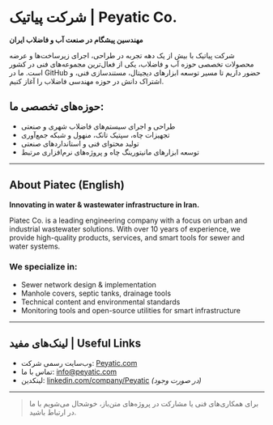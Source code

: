 # شرکت پیاتیک | Peyatic Co.

**مهندسین پیشگام در صنعت آب و فاضلاب ایران**

شرکت پیاتیک با بیش از یک دهه تجربه در طراحی، اجرای زیرساخت‌ها و عرضه محصولات تخصصی حوزه آب و فاضلاب، یکی از فعال‌ترین مجموعه‌های فنی در کشور است. ما در GitHub حضور داریم تا مسیر توسعه ابزارهای دیجیتال، مستندسازی فنی، و اشتراک دانش در حوزه مهندسی فاضلاب را آغاز کنیم.

## حوزه‌های تخصصی ما:
- طراحی و اجرای سیستم‌های فاضلاب شهری و صنعتی  
- تجهیزات چاه، سپتیک تانک، منهول و شبکه جمع‌آوری  
- تولید محتوای فنی و استانداردهای صنعتی  
- توسعه ابزارهای مانیتورینگ چاه و پروژه‌های نرم‌افزاری مرتبط

---

## About Piatec (English)

**Innovating in water & wastewater infrastructure in Iran.**

Piatec Co. is a leading engineering company with a focus on urban and industrial wastewater solutions. With over 10 years of experience, we provide high-quality products, services, and smart tools for sewer and water systems.

### We specialize in:
- Sewer network design & implementation  
- Manhole covers, septic tanks, drainage tools  
- Technical content and environmental standards  
- Monitoring tools and open-source utilities for smart infrastructure

---

## لینک‌های مفید | Useful Links

- وب‌سایت رسمی شرکت: [Peyatic.com](https://Peyatic.com)  
- تماس با ما: info@peyatic.com  
- لینکدین: [linkedin.com/company/Peyatic](https://linkedin.com/company/Peyatic) *(در صورت وجود)*

---

> برای همکاری‌های فنی یا مشارکت در پروژه‌های متن‌باز، خوشحال می‌شویم با ما در ارتباط باشید.
